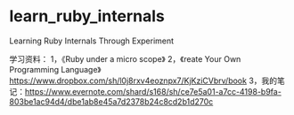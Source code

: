 learn_ruby_internals
====================

Learning Ruby Internals Through Experiment

学习资料：
1，《Ruby under a micro scope》 
2，《reate Your Own Programming
Language》https://www.dropbox.com/sh/l0j8rxv4eoznpx7/KjKziCVbrv/book
3，我的笔记：https://www.evernote.com/shard/s168/sh/ce7e5a01-a7cc-4198-b9fa-803be1ac94d4/dbe1ab8e45a7d2378b24c8cd2b1d270c
